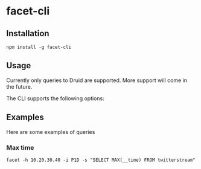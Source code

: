 # facet-cli

## Installation

```
npm install -g facet-cli
```

## Usage

Currently only queries to Druid are supported. More support will come in the future. 

The CLI supports the following options:

## Examples

Here are some examples of queries

### Max time

```
facet -h 10.20.30.40 -i P1D -s "SELECT MAX(__time) FROM twitterstream"
```

